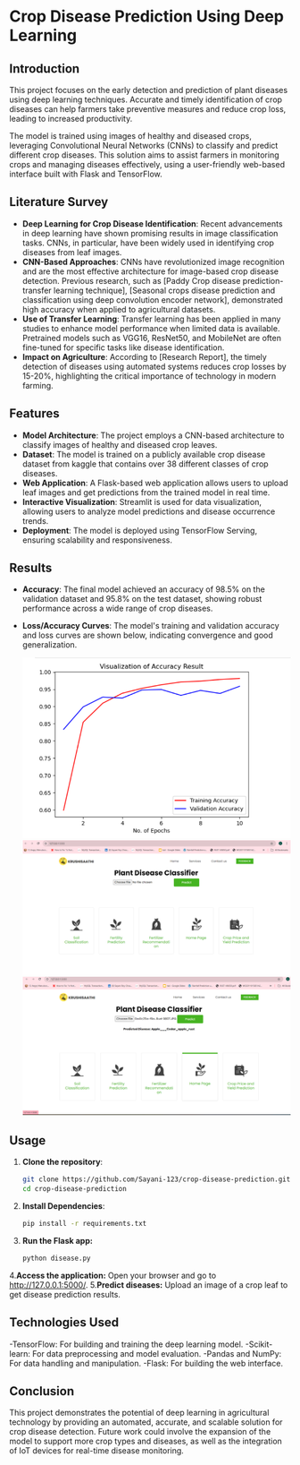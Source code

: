 # Crop Disease Prediction Using Deep Learning

## Introduction
This project focuses on the early detection and prediction of plant diseases using deep learning techniques. Accurate and timely identification of crop diseases can help farmers take preventive measures and reduce crop loss, leading to increased productivity.

The model is trained using images of healthy and diseased crops, leveraging Convolutional Neural Networks (CNNs) to classify and predict different crop diseases. This solution aims to assist farmers in monitoring crops and managing diseases effectively, using a user-friendly web-based interface built with Flask and TensorFlow.

## Literature Survey
- **Deep Learning for Crop Disease Identification**: Recent advancements in deep learning have shown promising results in image classification tasks. CNNs, in particular, have been widely used in identifying crop diseases from leaf images.
- **CNN-Based Approaches**: CNNs have revolutionized image recognition and are the most effective architecture for image-based crop disease detection. Previous research, such as [Paddy Crop disease prediction- transfer learning technique], [Seasonal crops disease prediction and classification using deep convolution encoder network], demonstrated high accuracy when applied to agricultural datasets.
- **Use of Transfer Learning**: Transfer learning has been applied in many studies to enhance model performance when limited data is available. Pretrained models such as VGG16, ResNet50, and MobileNet are often fine-tuned for specific tasks like disease identification.
- **Impact on Agriculture**: According to [Research Report], the timely detection of diseases using automated systems reduces crop losses by 15-20%, highlighting the critical importance of technology in modern farming.

## Features
- **Model Architecture**: The project employs a CNN-based architecture to classify images of healthy and diseased crop leaves.
- **Dataset**: The model is trained on a publicly available crop disease dataset from kaggle that contains over 38 different classes of crop diseases.
- **Web Application**: A Flask-based web application allows users to upload leaf images and get predictions from the trained model in real time.
- **Interactive Visualization**: Streamlit is used for data visualization, allowing users to analyze model predictions and disease occurrence trends.
- **Deployment**: The model is deployed using TensorFlow Serving, ensuring scalability and responsiveness.

## Results
- **Accuracy**: The final model achieved an accuracy of 98.5% on the validation dataset and 95.8% on the test dataset, showing robust performance across a wide range of crop diseases.
- **Loss/Accuracy Curves**: The model's training and validation accuracy and loss curves are shown below, indicating convergence and good generalization.

  ![Accuracy & Loss](image/Accuracy.png)
  ![Interface of our model using flask](image/Result1.png)
  ![After uploading image the prediction result](image/Results2.png)

## Usage
1. **Clone the repository**:
   ```bash
   git clone https://github.com/Sayani-123/crop-disease-prediction.git
   cd crop-disease-prediction
2. **Install Dependencies**:
    ```bash
    pip install -r requirements.txt
3. **Run the Flask app:**
    ```bash
    python disease.py
4.**Access the application:** Open your browser and go to http://127.0.0.1:5000/.
5.**Predict diseases:** Upload an image of a crop leaf to get disease prediction results.

## Technologies Used
-TensorFlow: For building and training the deep learning model.
-Scikit-learn: For data preprocessing and model evaluation.
-Pandas and NumPy: For data handling and manipulation.
-Flask: For building the web interface.
## Conclusion
This project demonstrates the potential of deep learning in agricultural technology by providing an automated, accurate, and scalable solution for crop disease detection. Future work could involve the expansion of the model to support more crop types and diseases, as well as the integration of IoT devices for real-time disease monitoring.
